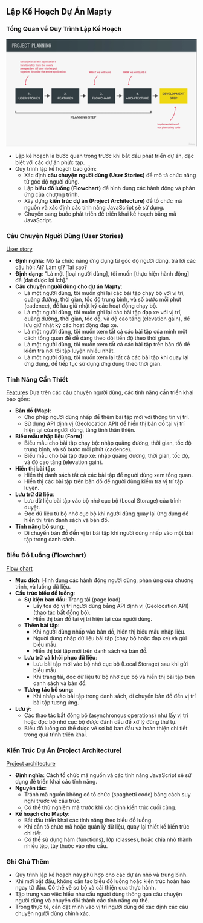 ## Lập Kế Hoạch Dự Án Mapty

### Tổng Quan về Quy Trình Lập Kế Hoạch

![Project planning](/md_assets/Project-Planning.png)

- Lập kế hoạch là bước quan trọng trước khi bắt đầu phát triển dự án, đặc biệt với các dự án phức tạp.
- Quy trình lập kế hoạch bao gồm:
  - Xác định **câu chuyện người dùng (User Stories)** để mô tả chức năng từ góc độ người dùng.
  - Lập **biểu đồ luồng (Flowchart)** để hình dung các hành động và phản ứng của chương trình.
  - Xây dựng **kiến trúc dự án (Project Architecture)** để tổ chức mã nguồn và xác định các tính năng JavaScript sẽ sử dụng.
  - Chuyển sang bước phát triển để triển khai kế hoạch bằng mã JavaScript.

### Câu Chuyện Người Dùng (User Stories)

[User story](/md_assets/User-story.png)

- **Định nghĩa**: Mô tả chức năng ứng dụng từ góc độ người dùng, trả lời các câu hỏi: Ai? Làm gì? Tại sao?
- **Định dạng**: "Là một [loại người dùng], tôi muốn [thực hiện hành động] để [đạt được lợi ích]."
- **Câu chuyện người dùng cho dự án Mapty**:
  - Là một người dùng, tôi muốn ghi lại các bài tập chạy bộ với vị trí, quãng đường, thời gian, tốc độ trung bình, và số bước mỗi phút (cadence), để lưu giữ nhật ký các hoạt động chạy bộ.
  - Là một người dùng, tôi muốn ghi lại các bài tập đạp xe với vị trí, quãng đường, thời gian, tốc độ, và độ cao tăng (elevation gain), để lưu giữ nhật ký các hoạt động đạp xe.
  - Là một người dùng, tôi muốn xem tất cả các bài tập của mình một cách tổng quan để dễ dàng theo dõi tiến độ theo thời gian.
  - Là một người dùng, tôi muốn xem tất cả các bài tập trên bản đồ để kiểm tra nơi tôi tập luyện nhiều nhất.
  - Là một người dùng, tôi muốn xem lại tất cả các bài tập khi quay lại ứng dụng, để tiếp tục sử dụng ứng dụng theo thời gian.

### Tính Năng Cần Thiết

[Features](/md_assets/Features.png)
Dựa trên các câu chuyện người dùng, các tính năng cần triển khai bao gồm:

- **Bản đồ (Map)**:
  - Cho phép người dùng nhấp để thêm bài tập mới với thông tin vị trí.
  - Sử dụng API định vị (Geolocation API) để hiển thị bản đồ tại vị trí hiện tại của người dùng, tăng tính thân thiện.
- **Biểu mẫu nhập liệu (Form)**:
  - Biểu mẫu cho bài tập chạy bộ: nhập quãng đường, thời gian, tốc độ trung bình, và số bước mỗi phút (cadence).
  - Biểu mẫu cho bài tập đạp xe: nhập quãng đường, thời gian, tốc độ, và độ cao tăng (elevation gain).
- **Hiển thị bài tập**:
  - Hiển thị danh sách tất cả các bài tập để người dùng xem tổng quan.
  - Hiển thị các bài tập trên bản đồ để người dùng kiểm tra vị trí tập luyện.
- **Lưu trữ dữ liệu**:
  - Lưu dữ liệu bài tập vào bộ nhớ cục bộ (Local Storage) của trình duyệt.
  - Đọc dữ liệu từ bộ nhớ cục bộ khi người dùng quay lại ứng dụng để hiển thị trên danh sách và bản đồ.
- **Tính năng bổ sung**:
  - Di chuyển bản đồ đến vị trí bài tập khi người dùng nhấp vào một bài tập trong danh sách.

### Biểu Đồ Luồng (Flowchart)

[Flow chart](/JS-MaptyApp/Mapty-flowchart.png)

- **Mục đích**: Hình dung các hành động người dùng, phản ứng của chương trình, và luồng dữ liệu.
- **Cấu trúc biểu đồ luồng**:
  - **Sự kiện ban đầu**: Trang tải (page load).
    - Lấy tọa độ vị trí người dùng bằng API định vị (Geolocation API) (thao tác bất đồng bộ).
    - Hiển thị bản đồ tại vị trí hiện tại của người dùng.
  - **Thêm bài tập**:
    - Khi người dùng nhấp vào bản đồ, hiển thị biểu mẫu nhập liệu.
    - Người dùng nhập dữ liệu bài tập (chạy bộ hoặc đạp xe) và gửi biểu mẫu.
    - Hiển thị bài tập mới trên danh sách và bản đồ.
  - **Lưu trữ và khôi phục dữ liệu**:
    - Lưu bài tập mới vào bộ nhớ cục bộ (Local Storage) sau khi gửi biểu mẫu.
    - Khi trang tải, đọc dữ liệu từ bộ nhớ cục bộ và hiển thị bài tập trên danh sách và bản đồ.
  - **Tương tác bổ sung**:
    - Khi nhấp vào bài tập trong danh sách, di chuyển bản đồ đến vị trí bài tập tương ứng.
- **Lưu ý**:
  - Các thao tác bất đồng bộ (asynchronous operations) như lấy vị trí hoặc đọc bộ nhớ cục bộ được đánh dấu để xử lý đúng thứ tự.
  - Biểu đồ luồng có thể được vẽ sơ bộ ban đầu và hoàn thiện chi tiết trong quá trình triển khai.

### Kiến Trúc Dự Án (Project Architecture)

[Project architecture](/JS-MaptyApp/Mapty-architecture-final.png)

- **Định nghĩa**: Cách tổ chức mã nguồn và các tính năng JavaScript sẽ sử dụng để triển khai các tính năng.
- **Nguyên tắc**:
  - Tránh mã nguồn không có tổ chức (spaghetti code) bằng cách suy nghĩ trước về cấu trúc.
  - Có thể thử nghiệm mã trước khi xác định kiến trúc cuối cùng.
- **Kế hoạch cho Mapty**:
  - Bắt đầu triển khai các tính năng theo biểu đồ luồng.
  - Khi cần tổ chức mã hoặc quản lý dữ liệu, quay lại thiết kế kiến trúc chi tiết.
  - Có thể sử dụng hàm (functions), lớp (classes), hoặc chia nhỏ thành nhiều tệp, tùy thuộc vào nhu cầu.

### Ghi Chú Thêm

- Quy trình lập kế hoạch này phù hợp cho các dự án nhỏ và trung bình.
- Khi mới bắt đầu, không cần tạo biểu đồ luồng hoặc kiến trúc hoàn hảo ngay từ đầu. Có thể vẽ sơ bộ và cải thiện qua thực hành.
- Tập trung vào việc hiểu nhu cầu người dùng thông qua câu chuyện người dùng và chuyển đổi thành các tính năng cụ thể.
- Trong thực tế, cần đặt mình vào vị trí người dùng để xác định các câu chuyện người dùng chính xác.
